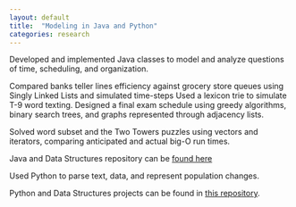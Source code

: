```yaml
---
layout: default
title:  "Modeling in Java and Python"
categories: research
---
```


Developed and implemented Java classes to model and analyze questions of time, scheduling, and organization. 

Compared banks teller lines efficiency against grocery store queues using Singly Linked Lists and simulated time-steps
Used a lexicon trie to simulate T-9 word texting.
Designed a final exam schedule using greedy algorithms, binary search trees, and graphs represented through adjacency lists.

Solved word subset and the Two Towers puzzles using vectors and iterators, comparing anticipated and actual big-O run times.

Java and Data Structures repository can be [found here](https://github.com/londonmeanswild/java)

Used Python to parse text, data, and represent population changes. 

Python and Data Structures projects can be found in [this repository](https://github.com/londonmeanswild/python_134_classwork). 
